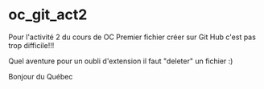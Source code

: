 # oc_git_act2
Pour l'activité 2 du cours de OC
Premier fichier créer sur Git Hub c'est pas trop difficile!!!

Quel aventure pour un oubli d'extension il faut "deleter" un fichier :)

Bonjour du Québec
